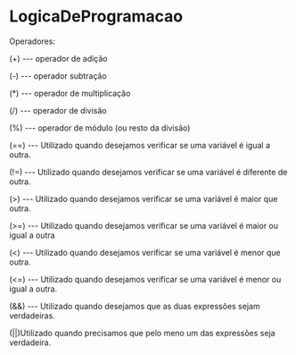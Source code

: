 # LogicaDeProgramacao

Operadores:

(+) ---  operador de adição

(-) ---  operador subtração

(*) ---  operador de multiplicação

(/) ---  operador de divisão

(%) ---  operador de módulo (ou resto da divisão)

(==) ---  Utilizado quando desejamos verificar se uma variável é igual a outra.

(!=) ---  Utilizado quando desejamos verificar se uma variável é diferente de outra.

(>) ---  Utilizado quando desejamos verificar se uma variável é maior que outra.

(>=) ---  Utilizado quando desejamos verificar se uma variável é maior ou igual a outra

(<) ---  Utilizado quando desejamos verificar se uma variável é menor que outra.

(<=) ---  Utilizado quando desejamos verificar se uma variável é menor ou igual a outra.

(&&) ---  Utilizado quando desejamos que as duas expressões sejam verdadeiras.

(||)Utilizado quando precisamos que pelo meno um das expressões seja verdadeira.
